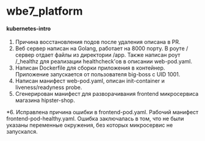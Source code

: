 # wbe7_platform

#### kubernetes-intro

1. Причина восстановления подов после удаления описана в PR.
2. Веб сервер написан на Golang, работает на 8000 порту. В роуте / сервер отдает файлы из директории /app. Также написан роут /_healthz для реализации healthcheck'ов в описании web-pod.yaml.
3. Написан Dockerfile для сборки приложения в контейнер. Приложение запускается от пользователя big-boss с UID 1001.
4. Написан манифест web-pod.yaml, описан init-container и liveness/readyness probe.
5. Сгенерирован манифест для разворачивания frontend микросервиса магазина hipster-shop.

*6. Исправлена причина ошибки в frontend-pod.yaml. Рабочий манифест frontend-pod-healthy.yaml.
Ошибка заключалась в том, что не были указаны переменные окружения, без которых микросервис не запускался. 

